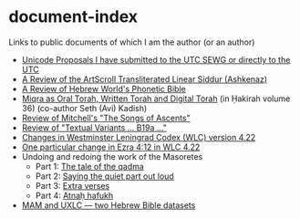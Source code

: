 # document-index
Links to public documents of which I am the author (or an author)
* [Unicode Proposals I have submitted to the UTC SEWG or directly to the UTC](https://docs.google.com/document/d/1T1wNJvEp-OGa-kOc-eCKUh9-1FGVNFuwApvTNmjBxP0/edit?usp=sharing)
* [A Review of the ArtScroll Transliterated Linear Siddur (Ashkenaz)](https://gist.github.com/bdenckla/f04699f2a9c4eccd3220751fdb233722)
* [A Review of Hebrew World's Phonetic Bible](https://gist.github.com/bdenckla/7e578526559cbbfc2d54a1bc0c827072)
* [Miqra as Oral Torah, Written Torah and Digital Torah](https://hakirah.org/vol36Kadish.pdf) (in Ḥakirah volume 36) (co-author Seth (Avi) Kadish)
* [Review of Mitchell's "The Songs of Ascents"](https://docs.google.com/document/d/1wQlELb2BDyy1VWnToQqf2uq2SU1SSVD2Fqw93GI0y8g/edit?usp=sharing)
* [Review of "Textual Variants … B19a …"](https://docs.google.com/document/d/1arLD39IEJwpfbftTMc3yExTdutDIhy6tBmha3ydFLIg/edit?usp=sharing)
* [Changes in Westminster Leningrad Codex (WLC) version 4.22](https://bdenckla.github.io/UXLC-utils/420422/)
* [One particular change in Ezra 4:12 in WLC 4.22](https://bdenckla.github.io/UXLC-utils/420422/full-record/420422-54.html)
* Undoing and redoing the work of the Masoretes
    * Part 1: [The tale of the qadma](https://docs.google.com/document/d/10Lz6FYvaOyUOyol8KIy3UK2ccIy_ZoOW3bIwzdD85zo/edit?usp=sharing)
    * Part 2: [Saying the quiet part out loud](https://docs.google.com/document/d/1J_jfKhwK5_ShYMGwei_aPBGR0LDfto3TVbgK3lg_6s4/edit?usp=sharing)
    * Part 3: [Extra verses](https://docs.google.com/document/d/18IbvlmJ3PBIcN1d2rpAv989jspu6eGKvrMqZTeSMBHA/edit?usp=sharing)
    * Part 4: [Atnaḥ hafukh](https://docs.google.com/document/d/1ZWHtSbH7B0EekW99XIJ0l16EuYHXKCA4wS07hPWQXEI/edit?usp=sharing)
* [MAM and UXLC — two Hebrew Bible datasets](https://t.co/YmM3Wj9RVr)
